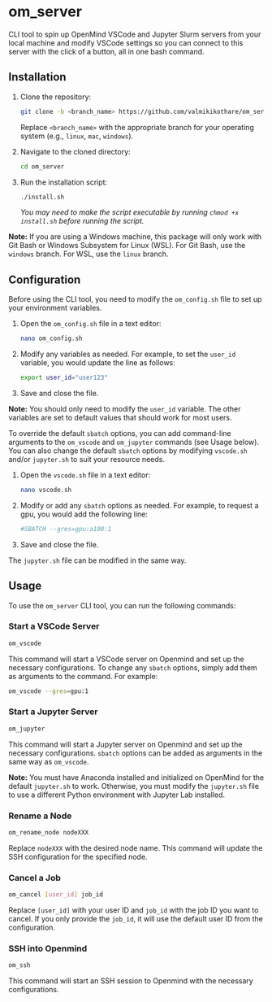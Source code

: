 # om_server

CLI tool to spin up OpenMind VSCode and Jupyter Slurm servers from your local machine and modify VSCode settings so you can connect to this server with the click of a button, all in one bash command.

## Installation

1. Clone the repository:
    ```bash
    git clone -b <branch_name> https://github.com/valmikikothare/om_server.git
    ```
    Replace `<branch_name>` with the appropriate branch for your operating system (e.g., `linux`, `mac`, `windows`).

2. Navigate to the cloned directory:
    ```bash
    cd om_server
    ```

3. Run the installation script:
    ```bash
    ./install.sh
    ```
    *You may need to make the script executable by running `chmod +x install.sh` before running the script.*

**Note:** If you are using a Windows machine, this package will only work with Git Bash or Windows Subsystem for Linux (WSL). For Git Bash, use the `windows` branch. For WSL, use the `linux` branch.

## Configuration

Before using the CLI tool, you need to modify the `om_config.sh` file to set up your environment variables. 
1. Open the `om_config.sh` file in a text editor:
    ```bash
    nano om_config.sh
    ```
2. Modify any variables as needed. For example, to set the `user_id` variable, you would update the line as follows:
    ```bash
    export user_id="user123"
    ```
3. Save and close the file.

**Note:**
You should only need to modify the `user_id` variable. The other variables are set to default values that should work for most users.

To override the default `sbatch` options, you can add command-line arguments to the `om_vscode` and `om_jupyter` commands (see Usage below).
You can also change the default `sbatch` options by modifying `vscode.sh` and/or `jupyter.sh` to suit your resource needs. 
1. Open the `vscode.sh` file in a text editor:
    ```bash
    nano vscode.sh
    ```
2. Modify or add any `sbatch` options as needed. For example, to request a gpu, you would add the following line:
    ```bash
    #SBATCH --gres=gpu:a100:1
    ```
3. Save and close the file.

The `jupyter.sh` file can be modified in the same way.

## Usage

To use the `om_server` CLI tool, you can run the following commands:

### Start a VSCode Server
```bash
om_vscode
```
This command will start a VSCode server on Openmind and set up the necessary configurations. To change any `sbatch` options, simply add them as arguments to the command. For example:
```bash
om_vscode --gres=gpu:1
```

### Start a Jupyter Server
```bash
om_jupyter
```
This command will start a Jupyter server on Openmind and set up the necessary configurations. `sbatch` options can be added as arguments in the same way as `om_vscode`.

**Note:**
You must have Anaconda installed and initialized on OpenMind for the default `jupyter.sh` to work. Otherwise, you must modify the `jupyter.sh` file to use a different Python environment with Jupyter Lab installed.

### Rename a Node
```bash
om_rename_node nodeXXX
```
Replace `nodeXXX` with the desired node name. This command will update the SSH configuration for the specified node.

### Cancel a Job
```bash
om_cancel [user_id] job_id
```
Replace `[user_id]` with your user ID and `job_id` with the job ID you want to cancel. If you only provide the `job_id`, it will use the default user ID from the configuration.

### SSH into Openmind
```bash
om_ssh
```
This command will start an SSH session to Openmind with the necessary configurations.